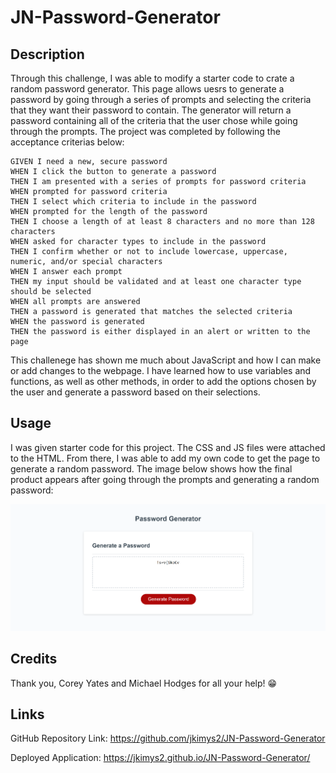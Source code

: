 # JN-Password-Generator

## Description

Through this challenge, I was able to modify a starter code to crate a random password generator. This page allows uesrs to generate a password by going through a series of prompts and selecting the criteria that they want their password to contain. The generator will return a password containing all of the criteria that the user chose while going through the prompts. The project was completed by following the acceptance criterias below:

```
GIVEN I need a new, secure password
WHEN I click the button to generate a password
THEN I am presented with a series of prompts for password criteria
WHEN prompted for password criteria
THEN I select which criteria to include in the password
WHEN prompted for the length of the password
THEN I choose a length of at least 8 characters and no more than 128 characters
WHEN asked for character types to include in the password
THEN I confirm whether or not to include lowercase, uppercase, numeric, and/or special characters
WHEN I answer each prompt
THEN my input should be validated and at least one character type should be selected
WHEN all prompts are answered
THEN a password is generated that matches the selected criteria
WHEN the password is generated
THEN the password is either displayed in an alert or written to the page
```

This challenege has shown me much about JavaScript and how I can make or add changes to the webpage. I have learned how to use variables and functions, as well as other methods, in order to add the options chosen by the user and generate a password based on their selections. 

## Usage

I was given starter code for this project. The CSS and JS files were attached to the HTML. From there, I was able to add my own code to get the page to generate a random password. The image below shows how the final product appears after going through the prompts and generating a random password:

![Final Gnerator](./assets/images/final-screenshot.png)

## Credits

Thank you, Corey Yates and Michael Hodges for all your help! 😁

## Links

GitHub Repository Link: https://github.com/jkimys2/JN-Password-Generator

Deployed Application: https://jkimys2.github.io/JN-Password-Generator/
